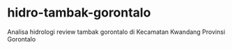 # hidro-tambak-gorontalo
Analisa hidrologi review tambak gorontalo di Kecamatan Kwandang Provinsi Gorontalo
